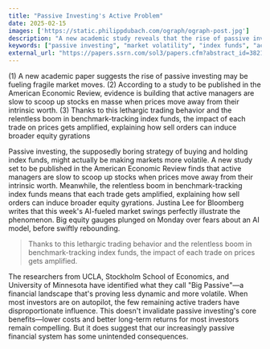 ```yaml
---
title: "Passive Investing's Active Problem"
date: 2025-02-15
images: ['https://static.philippdubach.com/ograph/ograph-post.jpg']
description: "A new academic study reveals that the rise of passive investing may be increasing market volatility, as slow-moving active managers and the dominance of index funds amplify the impact of individual trades on stock prices."
keywords: ["passive investing", "market volatility", "index funds", "active managers", "American Economic Review", "benchmark-tracking funds", "Big Passive", "equity gyrations", "intrinsic worth", "financial markets", "trading behavior", "stock prices", "AI market swings", "investment strategy", "market dynamics"]
external_url: "https://papers.ssrn.com/sol3/papers.cfm?abstract_id=3821263"
---
```


(1) A new academic paper suggests the rise of passive investing may be fueling fragile market moves.
(2) According to a study to be published in the American Economic Review, evidence is building that active managers are slow to scoop up stocks en masse when prices move away from their intrinsic worth.
(3) Thanks to this lethargic trading behavior and the relentless boom in benchmark-tracking index funds, the impact of each trade on prices gets amplified, explaining how sell orders can induce broader equity gyrations

Passive investing, the supposedly boring strategy of buying and holding index funds, might actually be making markets more volatile. A new study set to be published in the American Economic Review finds that active managers are slow to scoop up stocks when prices move away from their intrinsic worth. Meanwhile, the relentless boom in benchmark-tracking index funds means that each trade gets amplified, explaining how sell orders can induce broader equity gyrations.
Justina Lee for Bloomberg writes that this week's AI-fueled market swings perfectly illustrate the phenomenon. Big equity gauges plunged on Monday over fears about an AI model, before swiftly rebounding. 

>Thanks to this lethargic trading behavior and the relentless boom in benchmark-tracking index funds, the impact of each trade on prices gets amplified.

The researchers from UCLA, Stockholm School of Economics, and University of Minnesota have identified what they call "Big Passive"—a financial landscape that's proving less dynamic and more volatile. When most investors are on autopilot, the few remaining active traders have disproportionate influence.
This doesn't invalidate passive investing's core benefits—lower costs and better long-term returns for most investors remain compelling. But it does suggest that our increasingly passive financial system has some unintended consequences. 